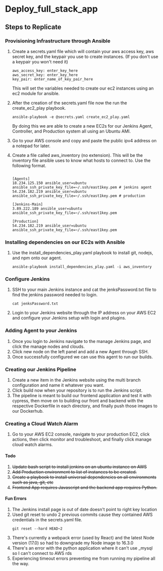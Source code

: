 # Deploy_full_stack_app

## Steps to Replicate 

### Provisioning Infrastructure through Ansible

1. Create a secrets.yaml file which will contain your aws access key, aws secret key, and the keypair you use to create instances. (If you don't use a keypair you won't need it)
    ```
    aws_access_key: enter_key_here
    aws_secret_key: enter_key_here
    key_pair: enter_name_of_key_pair_here
    ```
    This will set the variables needed to create our ec2 instances using an ec2 module for ansible. 

2. After the creation of the secrets.yaml file now the run the create_ec2_play playbook. 

    ```
    ansible-playbook -e @secrets.yaml create_ec2_play.yaml
    ```
    By doing this we are able to create a new EC2s for our Jenkins Agent, Controller, and Production system all using an Ubuntu AMI. 

3. Go to your AWS console and copy and paste the public ipv4 address on a notepad for later.

4. Create a file called aws_inventory (no extension). This will be the inventory file ansible uses to know what hosts to connect to. Use the following format. 
    ```

    [Agents]
    18.234.125.150 ansible_user=ubuntu ansible_ssh_private_key_file=~/.ssh/east1key.pem # jenkins agent
    54.234.182.219 ansible_user=ubuntu ansible_ssh_private_key_file=~/.ssh/east1key.pem # production

    [Jenkins-Main]
    3.89.222.189 ansible_user=ubuntu ansible_ssh_private_key_file=~/.ssh/east1key.pem

    [Production]
    54.234.182.219 ansible_user=ubuntu ansible_ssh_private_key_file=~/.ssh/east1key.pem

    ```


### Installing dependencies on our EC2s with Ansible

1. Use the install_dependencies_play.yaml playbook to install git, nodejs, and npm onto our agent.

    ```
    ansible-playbook install_dependencies_play.yaml -i aws_inventory
    ```

### Configure Jenkins

1. SSH to your main Jenkins instance and cat the jenksPassword.txt file to find the jenkins password needed to login.

    ```
    cat jenksPassword.txt
    ```
2. Login to your Jenkins website through the IP address on your AWS EC2 and configure your Jenkins setup with login and plugins. 

### Adding Agent to your Jenkins 

1. Once you login to Jenkins navigate to the manage Jenkins page, and click the manage nodes and clouds.
2. Click new node on the left panel and add a new Agent through SSH. 
3. Once successfully configured we can use this agent to run our builds. 

### Creating our Jenkins Pipeline

1. Create a new item in the Jenkins website using the multi branch configuration and name it whatever you want. 
2. Click build now when your repository is to run the Jenkins script.
3. The pipeline is meant to build our frontend application and test it with cypress, then move on to building our front and backend with the respective Dockerfile in each directory, and finally push those images to our Dockerhub.

### Creating a Cloud Watch Alarm

1. Go to your AWS EC2 console, navigate to your production EC2, click actions, then click monitor and troubleshoot, and finally click manage cloud watch alarms.


#### Todo 

1. ~~Update bash script to install jenkins on an ubuntu instance on AWS~~
2. ~~Add Production environment to list of instances to be created.~~
3. ~~Create a playbook to install universal dependencies on all environments such as java, git, etc~~
4. ~~Frontend App requires Javascript and the backend app requires Python.~~


#### Fun Errors
1. The Jenkins install page is out of date doesn't point to right key location
2. Used git reset to undo 2 previous commits cause they contained AWS credentials in the secrets.yaml file.
    ```
    git reset --hard HEAD~2
    ```
3. There's currently a webpack error (used by React) and the latest Node version (17.0) so had to downgrade my Node image to  16.3.0
4. There's an error with the python application where it can't use _mysql so I can't connect to AWS rds
5. Experiencing timeout errors preventing me from running my pipeline all the way.